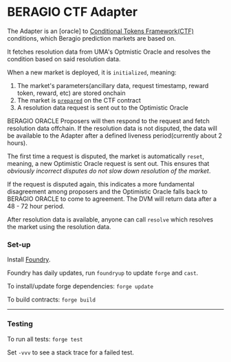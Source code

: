 
#  BERAGIO CTF Adapter

The Adapter is an [oracle] to [Conditional Tokens Framework(CTF)](https://docs.gnosis.io/conditionaltokens/) conditions, which Beragio prediction markets are based on.


It fetches resolution data from UMA's Optmistic Oracle and resolves the condition based on said resolution data.

When a new market is deployed, it is `initialized`, meaning:
1) The market's parameters(ancillary data, request timestamp, reward token, reward, etc) are stored onchain
2) The market is [`prepared`](https://github.com/beragio-games/conditional-tokens-contracts/blob/a927b5a52cf9ace712bf1b5fe1d92bf76399e692/contracts/ConditionalTokens.sol#L65) on the CTF contract
3) A resolution data request is sent out to the Optimistic Oracle

BERAGIO ORACLE Proposers will then respond to the request and fetch resolution data offchain. If the resolution data is not disputed, the data will be available to the Adapter after a defined liveness period(currently about 2 hours).

The first time a request is disputed, the market is automatically `reset`, meaning, a new Optimistic Oracle request is sent out. This ensures that *obviously incorrect disputes do not slow down resolution of the market*.

If the request is disputed again, this indicates a more fundamental disagreement among proposers and the Optimistic Oracle falls back to BERAGIO ORACLE  to come to agreement. The DVM will return data after a 48 - 72 hour period.

After resolution data is available, anyone can call `resolve` which resolves the market using the resolution data.


### Set-up

Install [Foundry](https://github.com/foundry-rs/foundry/).

Foundry has daily updates, run `foundryup` to update `forge` and `cast`.

To install/update forge dependencies: `forge update`

To build contracts: `forge build`

---

### Testing

To run all tests: `forge test`

Set `-vvv` to see a stack trace for a failed test.
